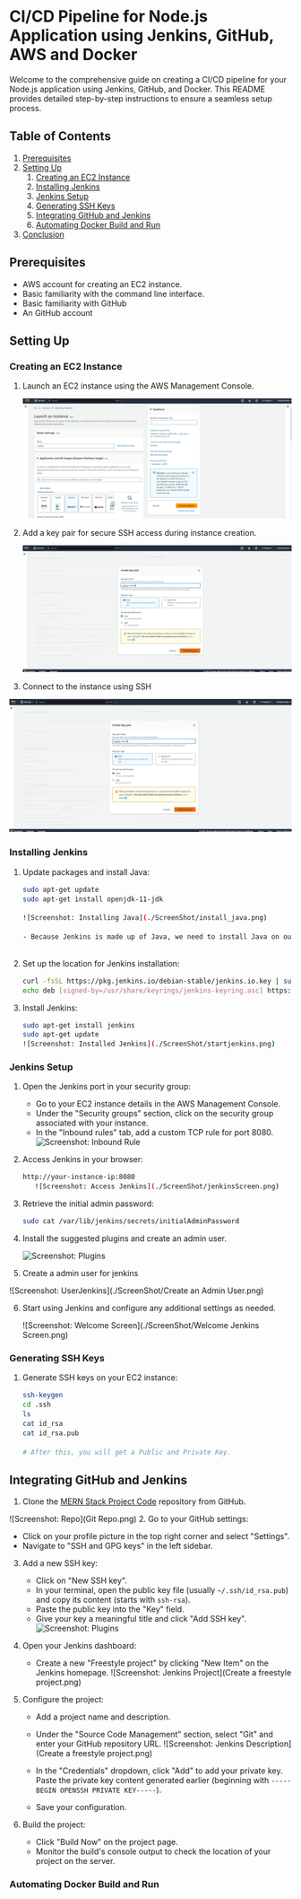 # CI/CD Pipeline for Node.js Application using Jenkins, GitHub, AWS and Docker

Welcome to the comprehensive guide on creating a CI/CD pipeline for your Node.js application using Jenkins, GitHub, and Docker. This README provides detailed step-by-step instructions to ensure a seamless setup process.

## Table of Contents

1. [Prerequisites](#prerequisites)
2. [Setting Up](#setting-up)
   1. [Creating an EC2 Instance](#creating-an-ec2-instance)
   2. [Installing Jenkins](#installing-jenkins)
   3. [Jenkins Setup](#jenkins-setup)
   4. [Generating SSH Keys](#generating-ssh-keys)
   5. [Integrating GitHub and Jenkins](#integrating-github-and-jenkins)
   6. [Automating Docker Build and Run](#automating-docker-build-and-run)
3. [Conclusion](#conclusion)

## Prerequisites

- AWS account for creating an EC2 instance.
- Basic familiarity with the command line interface.
- Basic familiarity with GitHub
- An GitHub account

## Setting Up

### Creating an EC2 Instance

1. Launch an EC2 instance using the AWS Management Console.

   ![Screenshot: Instance](./ScreenShot/creating_instance.png)
   
3. Add a key pair for secure SSH access during instance creation.

   ![Screenshot:Key Pair](./ScreenShot/keypair.png) 
  
5. Connect to the instance using SSH

 ![Screenshot:Key Pair](./ScreenShot/keypair.png) 
  

### Installing Jenkins

1. Update packages and install Java:

   ```bash
   sudo apt-get update
   sudo apt-get install openjdk-11-jdk

   ![Screenshot: Installing Java](./ScreenShot/install_java.png)

   - Because Jenkins is made up of Java, we need to install Java on our Ubuntu machine.
  
2. Set up the location for Jenkins installation:

   ```bash
   curl -fsSL https://pkg.jenkins.io/debian-stable/jenkins.io.key | sudo tee /usr/share/keyrings/jenkins-keyring.asc > /dev/null
   echo deb [signed-by=/usr/share/keyrings/jenkins-keyring.asc] https://pkg.jenkins.io/debian-stable binary/ | sudo tee /etc/apt/sources.list.d/jenkins.list > /dev/null

3. Install Jenkins:

   ```bash
   sudo apt-get install jenkins
   sudo apt-get update
   ![Screenshot: Installed Jenkins](./ScreenShot/startjenkins.png)

### Jenkins Setup

1. Open the Jenkins port in your security group:

   - Go to your EC2 instance details in the AWS Management Console.
   - Under the "Security groups" section, click on the security group associated with your instance.
   - In the "Inbound rules" tab, add a custom TCP rule for port 8080.
      ![Screenshot: Inbound Rule](./ScreenShot/Security_port.png)

2. Access Jenkins in your browser:

   ```bash
   http://your-instance-ip:8080
      ![Screenshot: Access Jenkins](./ScreenShot/jenkinsScreen.png)

3. Retrieve the initial admin password:

   ```bash
   sudo cat /var/lib/jenkins/secrets/initialAdminPassword

4. Install the suggested plugins and create an admin user.

   ![Screenshot: Plugins](./ScreenShot/InstallPluginsd.png)

5. Create a admin user for jenkins

 ![Screenshot: UserJenkins](./ScreenShot/Create an Admin User.png)
 
6. Start using Jenkins and configure any additional settings as needed.

   ![Screenshot: Welcome Screen](./ScreenShot/Welcome Jenkins Screen.png)

### Generating SSH Keys

1. Generate SSH keys on your EC2 instance:

   ```bash
   ssh-keygen
   cd .ssh
   ls
   cat id_rsa
   cat id_rsa.pub

   # After this, you will get a Public and Private Key.


## Integrating GitHub and Jenkins

1. Clone the [MERN Stack Project Code](https://github.com/ifeelpankaj/locker) repository from GitHub.

 ![Screenshot: Repo](Git Repo.png)
2. Go to your GitHub settings:

   - Click on your profile picture in the top right corner and select "Settings".
   - Navigate to "SSH and GPG keys" in the left sidebar.


3. Add a new SSH key:

   - Click on "New SSH key".
   - In your terminal, open the public key file (usually `~/.ssh/id_rsa.pub`) and copy its content (starts with `ssh-rsa`).
   - Paste the public key into the "Key" field.
   - Give your key a meaningful title and click "Add SSH key".
 ![Screenshot: Plugins](Ssh-Github.png)
4. Open your Jenkins dashboard:

   - Create a new "Freestyle project" by clicking "New Item" on the Jenkins homepage.
 ![Screenshot: Jenkins Project](Create a freestyle project.png)
5. Configure the project:

   - Add a project name and description.
   - Under the "Source Code Management" section, select "Git" and enter your GitHub repository URL.
![Screenshot: Jenkins Description](Create a freestyle project.png)
   - In the "Credentials" dropdown, click "Add" to add your private key. Paste the private key content generated earlier (beginning with `-----BEGIN OPENSSH PRIVATE KEY-----`).

   - Save your configuration.

6. Build the project:

   - Click "Build Now" on the project page.
   - Monitor the build's console output to check the location of your project on the server.

### Automating Docker Build and Run








 



